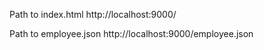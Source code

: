 Path to index.html
http://localhost:9000/

Path to employee.json
http://localhost:9000/employee.json

